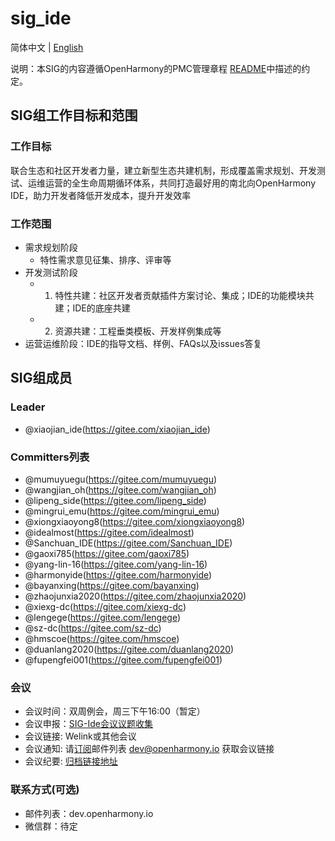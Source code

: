 # sig_ide

简体中文 | [English](./sig_ide.md)

说明：本SIG的内容遵循OpenHarmony的PMC管理章程 [README](../../zh/pmc.md)中描述的约定。

## SIG组工作目标和范围

### 工作目标

联合生态和社区开发者力量，建立新型生态共建机制，形成覆盖需求规划、开发测试、运维运营的全生命周期循环体系，共同打造最好用的南北向OpenHarmony IDE，助力开发者降低开发成本，提升开发效率

### 工作范围

+ 需求规划阶段
  + 特性需求意见征集、排序、评审等
+ 开发测试阶段
  + 1) 特性共建：社区开发者贡献插件方案讨论、集成；IDE的功能模块共建；IDE的底座共建
  + 2) 资源共建：工程垂类模板、开发样例集成等
+ 运营运维阶段：IDE的指导文档、样例、FAQs以及issues答复

## SIG组成员

### Leader

+ @xiaojian_ide(<https://gitee.com/xiaojian_ide>)

### Committers列表

+ @mumuyuegu(<https://gitee.com/mumuyuegu>)
+ @wangjian_oh(<https://gitee.com/wangjian_oh>)
+ @lipeng_side(<https://gitee.com/lipeng_side>)
+ @mingrui_emu(<https://gitee.com/mingrui_emu>)
+ @xiongxiaoyong8(<https://gitee.com/xiongxiaoyong8>)
+ @idealmost(<https://gitee.com/idealmost>)
+ @Sanchuan_IDE(<https://gitee.com/Sanchuan_IDE>)
+ @gaoxi785(<https://gitee.com/gaoxi785>)
+ @yang-lin-16(<https://gitee.com/yang-lin-16>)
+ @harmonyide(<https://gitee.com/harmonyide>)
+ @bayanxing(<https://gitee.com/bayanxing>)
+ @zhaojunxia2020(<https://gitee.com/zhaojunxia2020>)
+ @xiexg-dc(<https://gitee.com/xiexg-dc>)
+ @lengege(<https://gitee.com/lengege>)
+ @sz-dc(<https://gitee.com/sz-dc>)
+ @hmscoe(<https://gitee.com/hmscoe>)
+ @duanlang2020(<https://gitee.com/duanlang2020>)
+ @fupengfei001(<https://gitee.com/fupengfei001>)

### 会议

+ 会议时间：双周例会，周三下午16:00（暂定）
+ 会议申报：[SIG-Ide会议议题收集](https://shimo.im/docs/RKAWVD8p8OiOVek8)
+ 会议链接: Welink或其他会议
+ 会议通知: 请[订阅](https://lists.openatom.io/postorius/lists/dev.openharmony.io)邮件列表 dev@openharmony.io 获取会议链接
+ 会议纪要: [归档链接地址](https://gitee.com/openharmony-sig/sig-content/tree/master/ide/meetings)

### 联系方式(可选)

+ 邮件列表：dev.openharmony.io
+ 微信群：待定
